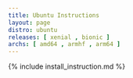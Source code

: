 ```yaml
---
title: Ubuntu Instructions
layout: page
distro: ubuntu
releases: [ xenial , bionic ]
archs: [ amd64 , armhf , arm64 ]
---
```

{% include install_instruction.md  %}
